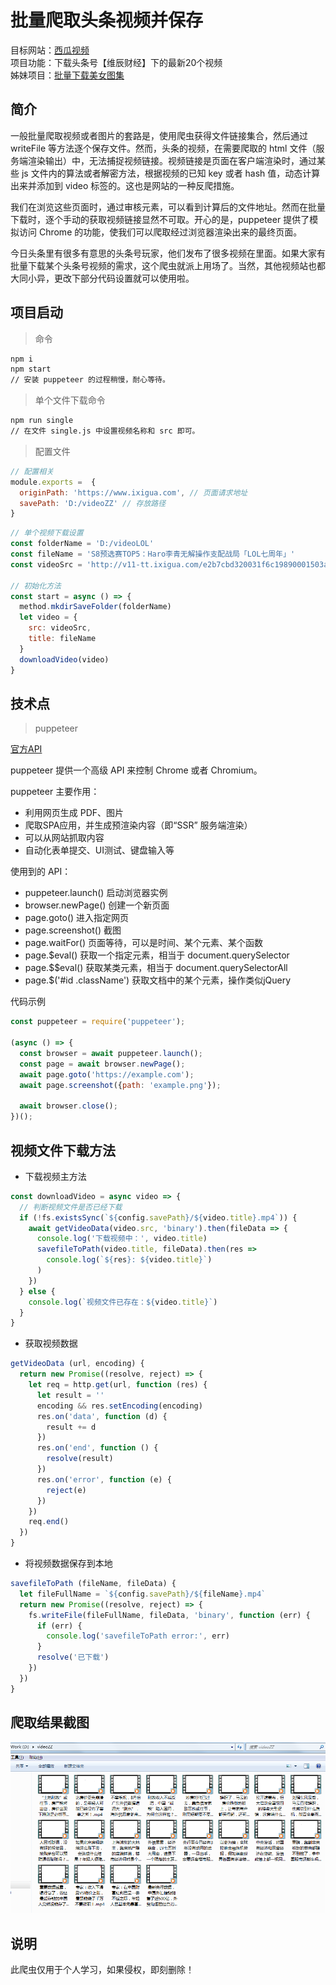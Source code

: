 # 批量爬取头条视频并保存

目标网站：[西瓜视频](https://www.ixigua.com)  
项目功能：下载头条号【维辰财经】下的最新20个视频  
姊妹项目：[批量下载美女图集](https://github.com/tibaiwan/spider-picture) 

## 简介

一般批量爬取视频或者图片的套路是，使用爬虫获得文件链接集合，然后通过 writeFile 等方法逐个保存文件。然而，头条的视频，在需要爬取的 html 文件（服务端渲染输出）中，无法捕捉视频链接。视频链接是页面在客户端渲染时，通过某些 js 文件内的算法或者解密方法，根据视频的已知 key 或者 hash 值，动态计算出来并添加到 video 标签的。这也是网站的一种反爬措施。

我们在浏览这些页面时，通过审核元素，可以看到计算后的文件地址。然而在批量下载时，逐个手动的获取视频链接显然不可取。开心的是，puppeteer 提供了模拟访问 Chrome 的功能，使我们可以爬取经过浏览器渲染出来的最终页面。

今日头条里有很多有意思的头条号玩家，他们发布了很多视频在里面。如果大家有批量下载某个头条号视频的需求，这个爬虫就派上用场了。当然，其他视频站也都大同小异，更改下部分代码设置就可以使用啦。

## 项目启动

> 命令

```bash
npm i
npm start
// 安装 puppeteer 的过程稍慢，耐心等待。
```

> 单个文件下载命令

```bash
npm run single
// 在文件 single.js 中设置视频名称和 src 即可。
```

> 配置文件

```js
// 配置相关
module.exports =  {
  originPath: 'https://www.ixigua.com', // 页面请求地址
  savePath: 'D:/videoZZ' // 存放路径
}
```

```js
// 单个视频下载设置
const folderName = 'D:/videoLOL'
const fileName = 'S8预选赛TOP5：Haro李青无解操作支配战局「LOL七周年」'
const videoSrc = 'http://v11-tt.ixigua.com/e2b7cbd320031f6c19890001503a6ca0/5b9fd7bb/video/m/2203ce04dd18e0e426381abfe64ea44f19b115bbe0a000027c1f6e94a77/'

// 初始化方法
const start = async () => {
  method.mkdirSaveFolder(folderName)
  let video = {
    src: videoSrc,
    title: fileName
  }
  downloadVideo(video)
}
```

## 技术点

> puppeteer

[官方API](https://github.com/GoogleChrome/puppeteer/blob/master/docs/api.md)

puppeteer 提供一个高级 API 来控制 Chrome 或者 Chromium。

puppeteer 主要作用：

- 利用网页生成 PDF、图片
- 爬取SPA应用，并生成预渲染内容（即“SSR” 服务端渲染）
- 可以从网站抓取内容
- 自动化表单提交、UI测试、键盘输入等

使用到的 API：

- puppeteer.launch() 启动浏览器实例
- browser.newPage() 创建一个新页面
- page.goto() 进入指定网页
- page.screenshot() 截图
- page.waitFor() 页面等待，可以是时间、某个元素、某个函数
- page.$eval() 获取一个指定元素，相当于 document.querySelector
- page.$$eval() 获取某类元素，相当于 document.querySelectorAll
- page.$('#id .className') 获取文档中的某个元素，操作类似jQuery

代码示例

```js
const puppeteer = require('puppeteer');
 
(async () => {
  const browser = await puppeteer.launch();
  const page = await browser.newPage();
  await page.goto('https://example.com');
  await page.screenshot({path: 'example.png'});
 
  await browser.close();
})();
```

## 视频文件下载方法

* 下载视频主方法
```js
const downloadVideo = async video => {
  // 判断视频文件是否已经下载
  if (!fs.existsSync(`${config.savePath}/${video.title}.mp4`)) {
    await getVideoData(video.src, 'binary').then(fileData => {
      console.log('下载视频中：', video.title)
      savefileToPath(video.title, fileData).then(res =>
        console.log(`${res}: ${video.title}`)
      )
    })
  } else {
    console.log(`视频文件已存在：${video.title}`)
  }
}
```

* 获取视频数据
```js
getVideoData (url, encoding) {
  return new Promise((resolve, reject) => {
    let req = http.get(url, function (res) {
      let result = ''
      encoding && res.setEncoding(encoding)
      res.on('data', function (d) {
        result += d
      })
      res.on('end', function () {
        resolve(result)
      })
      res.on('error', function (e) {
        reject(e)
      })
    })
    req.end()
  })
}
```

* 将视频数据保存到本地
```js
savefileToPath (fileName, fileData) {
  let fileFullName = `${config.savePath}/${fileName}.mp4`
  return new Promise((resolve, reject) => {
    fs.writeFile(fileFullName, fileData, 'binary', function (err) {
      if (err) {
        console.log('savefileToPath error:', err)
      }
      resolve('已下载')
    })
  })
}
```

## 爬取结果截图

<img src="./static/videos.jpg" width="700" alt="视频截图">

## 说明

此爬虫仅用于个人学习，如果侵权，即刻删除！
